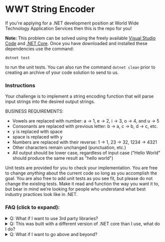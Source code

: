 # WWT String Encoder

If you're applying for a .NET development position at World Wide Technology Application Services then this is the repo for you!

**Note:** This problem can be solved using the freely available [Visual Studio Code](https://code.visualstudio.com) and [.NET Core](https://dotnet.microsoft.com/download). Once you have downloaded and installed these dependencies use the command:

```
dotnet test
```

to run the unit tests. You can also run the command `dotnet clean` prior to creating an archive of your code solution to send to us.

### Instructions

Your challenge is to implement a string encoding function that will parse input strings into the desired output strings.

BUSINESS REQUIREMENTS:
- Vowels are replaced with number: a -> 1, e -> 2, i -> 3, o -> 4, and u -> 5
- Consonants are replaced with previous letter: b -> a, c -> b, d -> c, etc.
- y is replaced with space
- space is replaced with y
- Numbers are replaced with their reverse: 1 -> 1, 23 -> 32, 1234 -> 4321
- Other characters remain unchanged (punctuation, etc.)
- All output should be lower case, regardless of input case ("Hello World" should produce the same result as "hello world")

Unit tests are provided for you to check your implementation. You are free to change *anything* about the current code so long as you accomplish the goal. You are also free to add unit tests as you see fit, but please do not change the existing tests. Make it read and function the way you want it to, but bear in mind we’re looking for people who understand what best industry practices look like in .NET.

### FAQ (click to expand):
<details>
  <summary>Q:  What if I want to use 3rd party libraries?</summary>

  A: Do it! You can change **anything** about the current code so long as you accomplish the overall goal, and pass the tests.  If there's a library that will help you get the job done, use it!
</details>

<details>
  <summary>Q:  This was built with a different version of .NET core than I use, what do I do?</summary>

  A: Feel free to update the version of .NET that you use, however if you have to make changes to the test code to accommodate the new version please make a note of that in your submission.
</details>

<details>
  <summary>Q:  What if I want to go above and beyond?</summary>

  A: There'll be plenty of time in later interviews to showcase your skills so don't feel that you have to spend too much time on the problem. We are only looking to see your problem solving skills and your approach to software design and architecture.
</details>
